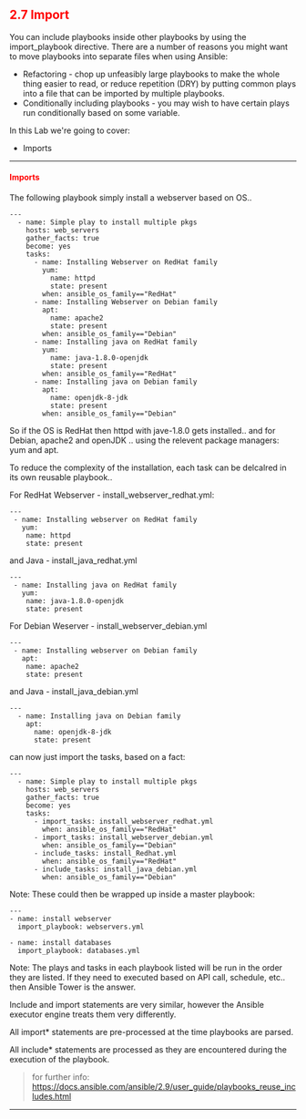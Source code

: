 ## <font color='red'> 2.7 Import</font>
You can include playbooks inside other playbooks by using the import_playbook directive. There are a number of reasons you might want to move playbooks into separate files when using Ansible:

* Refactoring - chop up unfeasibly large playbooks to make the whole thing easier to read, or reduce repetition (DRY) by putting common plays into a file that can be imported by multiple playbooks.
* Conditionally including playbooks - you may wish to have certain plays run conditionally based on some variable.

In this Lab we're going to cover:
* Imports

---

#### <font color='red'>Imports</font>
The following playbook simply install a webserver based on OS..
```
---
  - name: Simple play to install multiple pkgs
    hosts: web_servers
    gather_facts: true
    become: yes
    tasks:
      - name: Installing Webserver on RedHat family
        yum:
          name: httpd
          state: present
        when: ansible_os_family=="RedHat"
      - name: Installing Webserver on Debian family
        apt:
          name: apache2
          state: present
        when: ansible_os_family=="Debian"
      - name: Installing java on RedHat family
        yum:
          name: java-1.8.0-openjdk
          state: present
        when: ansible_os_family=="RedHat"
      - name: Installing java on Debian family
        apt:
          name: openjdk-8-jdk
          state: present
        when: ansible_os_family=="Debian"
```
So if the OS is RedHat then httpd with jave-1.8.0 gets installed..  and for Debian, apache2 and openJDK ..  using the relevent package managers: yum and apt.

To reduce the complexity of the installation, each task can be delcalred in its own reusable playbook..

For RedHat Webserver - install_webserver_redhat.yml:
```
---
 - name: Installing webserver on RedHat family
   yum:
    name: httpd
    state: present
```
and Java - install_java_redhat.yml 
```
---
 - name: Installing java on RedHat family
   yum:
    name: java-1.8.0-openjdk
    state: present
```

For Debian Weserver - install_webserver_debian.yml
```
---
 - name: Installing webserver on Debian family
   apt:
    name: apache2
    state: present
```
and Java - install_java_debian.yml
```
---
  - name: Installing java on Debian family
    apt:
      name: openjdk-8-jdk
      state: present
```
can now just import the tasks, based on a fact:
```
---
  - name: Simple play to install multiple pkgs
    hosts: web_servers
    gather_facts: true
    become: yes
    tasks:
      - import_tasks: install_webserver_redhat.yml
        when: ansible_os_family=="RedHat"
      - import_tasks: install_webserver_debian.yml
        when: ansible_os_family=="Debian"
      - include_tasks: install_Redhat.yml
        when: ansible_os_family=="RedHat"
      - include_tasks: install_java_debian.yml
        when: ansible_os_family=="Debian"
```
Note: 
These could then be wrapped up inside a master playbook:
```
--- 
- name: install webserver
  import_playbook: webservers.yml

- name: install databases
  import_playbook: databases.yml
```
Note: The plays and tasks in each playbook listed will be run in the order they are listed. If they need to executed based on API call, schedule, etc..  then Ansible Tower is the answer.

Include and import statements are very similar, however the Ansible executor engine treats them very differently.

All import* statements are pre-processed at the time playbooks are parsed.

All include* statements are processed as they are encountered during the execution of the playbook.

> for further info: https://docs.ansible.com/ansible/2.9/user_guide/playbooks_reuse_includes.html

---
